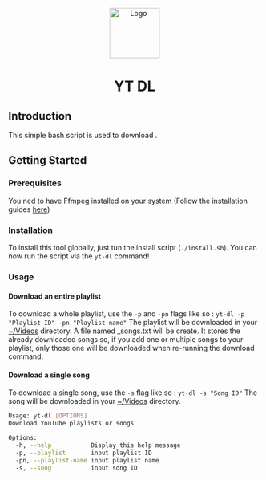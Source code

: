 
<br/>
<div align="center">
  <img src="https://www.logo.wine/a/logo/YouTube/YouTube-Icon-Full-Color-Logo.wine.svg" alt="Logo" height="100">
  <h1 align="center">YT DL</h1>
</div>

## Introduction
This simple bash script is used to download .

## Getting Started
### Prerequisites
You ned to have Ffmpeg installed on your system (Follow the installation guides [here](https://www.ffmpeg.org/download.html))

### Installation
To install this tool globally, just tun the install script (`./install.sh`). You can now run the script via the `yt-dl` command!

### Usage
#### Download an entire playlist
To download a whole playlist, use the `-p` and `-pn` flags like so :
`yt-dl -p "Playlist ID" -pn "Playlist name"`
The playlist will be downloaded in your [~/Videos](~/Videos) directory.
A file named _songs.txt will be create. It stores the already downloaded songs so, if you add one or multiple songs to your playlist, only those one will be downloaded when re-running the download command.

#### Download a single song
To download a single song, use the `-s` flag like so :
`yt-dl -s "Song ID"`
The song will be downloaded in your [~/Videos](~/Videos) directory.



```sh
Usage: yt-dl [OPTIONS]
Download YouTube playlists or songs

Options:
  -h, --help           Display this help message
  -p, --playlist       input playlist ID
  -pn, --playlist-name input playlist name
  -s, --song           input song ID
```
